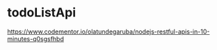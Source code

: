 # todoListApi

https://www.codementor.io/olatundegaruba/nodejs-restful-apis-in-10-minutes-q0sgsfhbd
